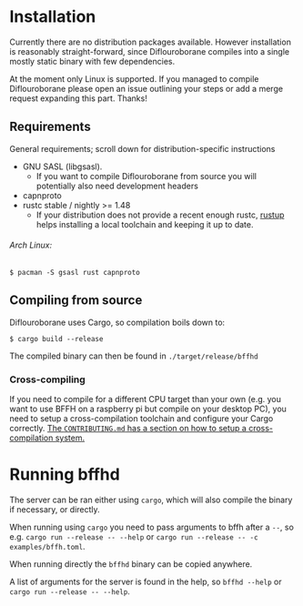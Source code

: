 # Installation

Currently there are no distribution packages available.
However installation is reasonably straight-forward, since Diflouroborane compiles into a single
mostly static binary with few dependencies.

At the moment only Linux is supported. If you managed to compile Diflouroborane please open an issue
outlining your steps or add a merge request expanding this part. Thanks!

## Requirements

General requirements; scroll down for distribution-specific instructions

- GNU SASL (libgsasl).
  * If you want to compile Diflouroborane from source you will potentially also need development
      headers
- capnproto
- rustc stable / nightly >= 1.48
  * If your distribution does not provide a recent enough rustc, [rustup](https://rustup.rs/) helps
      installing a local toolchain and keeping it up to date.

###### Arch Linux:
```shell
$ pacman -S gsasl rust capnproto
```

## Compiling from source

Diflouroborane uses Cargo, so compilation boils down to:

```shell
$ cargo build --release
```

The compiled binary can then be found in `./target/release/bffhd`

### Cross-compiling

If you need to compile for a different CPU target than your own (e.g. you want
to use BFFH on a raspberry pi but compile on your desktop PC), you need to
setup a cross-compilation toolchain and configure your Cargo correctly.
[The `CONTRIBUTING.md` has a section on how to setup a cross-compilation system.](CONTRIBUTING.md#cross-compilation)

# Running bffhd

The server can be ran either using `cargo`, which will also compile the binary if necessary, or directly.

When running using `cargo` you need to pass arguments to bffh after a `--`, so
e.g. `cargo run --release -- --help` or `cargo run --release -- -c examples/bffh.toml`.

When running directly the `bffhd` binary can be copied anywhere.

A list of arguments for the server is found in the help, so `bffhd --help` or `cargo run --release -- --help`.

